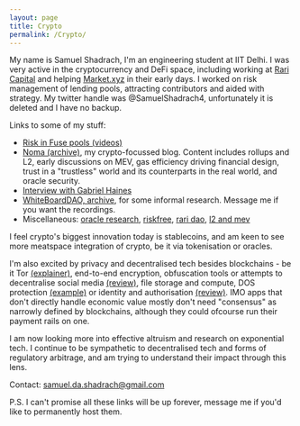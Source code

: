 ```yaml
---
layout: page
title: Crypto
permalink: /Crypto/
---
```


My name is Samuel Shadrach, I'm an engineering student at IIT Delhi. I was very active in the cryptocurrency and DeFi space, including working at [Rari Capital](http://rari.capital/) and helping [Market.xyz](http://market.xyz/) in their early days. I worked on risk management of lending pools, attracting contributors and aided with strategy. My twitter handle was @SamuelShadrach4, unfortunately it is deleted and I have no backup.

Links to some of my stuff:

 - [Risk in Fuse pools (videos)](https://drive.google.com/file/d/1vejTh16omTQ0JuBWunc-oTnB7xsgePu0/view?usp=sharing)
 - [Noma (archive)](https://github.com/samueldashadrach/noma-archive), my crypto-focussed blog. Content includes rollups and L2, early discussions on MEV, gas efficiency driving financial design, trust in a "trustless" world and its counterparts in the real world, and oracle security.
 - [Interview with Gabriel Haines](https://www.youtube.com/watch?v=y3UIUKJVQY8)
 - [WhiteBoardDAO, archive](https://github.com/samueldashadrach/whiteboardDAO-archive), for some informal research. Message me if you want the recordings.
 - Miscellaneous: [oracle research](https://gov.uniswap.org/t/uni-should-become-an-oracle-token/11988/30), [riskfree](https://emilythemeily.medium.com/who-wants-a-risk-free-18-1acda3952ce2), [rari dao](https://medium.com/rari-capital/version-2-the-future-of-the-rari-capital-dao-9d2c37027752), [l2 and mev](https://docs.google.com/presentation/d/1uX2JAGpz4KTb_91kHHmniVR5cNiqOCFTIqI2VWcxAAI/edit#slide=id.p)

I feel crypto's biggest innovation today is stablecoins, and am keen to see more meatspace integration of crypto, be it via tokenisation or oracles.

I'm also excited by privacy and decentralised tech besides blockchains - be it Tor [(explainer)](https://skerritt.blog/how-does-tor-really-work/), end-to-end encryption, obfuscation tools or attempts to decentralise social media [(review)](https://matrix.org/_matrix/media/r0/download/twitter.modular.im/981b258141aa0b197804127cd2f7d298757bad20), file storage and compute, DOS protection [(example)](https://ethresear.ch/t/decentralised-cloudflare-using-rln-and-rich-user-identities/10774) or identity and authorisation [(review)](https://arxiv.org/abs/2008.05300). IMO apps that don't directly handle economic value mostly don't need "consensus" as narrowly defined by blockchains, although they could ofcourse run their payment rails on one.

I am now looking more into effective altruism and research on exponential tech. I continue to be sympathetic to decentralised tech and forms of regulatory arbitrage, and am trying to understand their impact through this lens.

Contact: samuel.da.shadrach@gmail.com

P.S. I can't promise all these links will be up forever, message me if you'd like to permanently host them.
